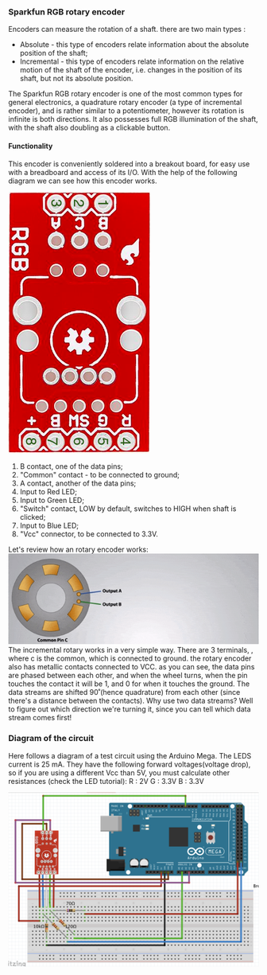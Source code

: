 ### Sparkfun RGB rotary encoder

Encoders can measure the rotation of a shaft. there are two main types :
* Absolute - this type of encoders relate information about the absolute position of the shaft;
* Incremental - this type of encoders relate information on the relative motion of the shaft of the encoder, i.e. changes in the position of its shaft, but not its absolute position.

The Sparkfun RGB rotary encoder is one of the most common types for general electronics, a quadrature rotary encoder (a type of incremental encoder), and is rather similar to a potentiometer, however its rotation is infinite is both directions. It also possesses full RGB illumination of the shaft, with the shaft also doubling as a clickable button.

#### Functionality

This encoder is conveniently soldered into a breakout board, for easy use with a breadboard and access of its I/O.  With the help of the following diagram we can see how this encoder works.

![](1.png)

1. B contact, one of the data pins;
2. "Common" contact - to be connected to ground;
3. A contact, another of the data pins;
4. Input to Red LED;
5. Input to Green LED;
6. "Switch" contact, LOW by default, switches to HIGH when shaft is clicked;
7. Input to Blue LED;
8. "Vcc" connector, to be connected to 3.3V.

Let's review how an rotary encoder works:
![](2.gif)
The incremental rotary works in a very simple way. There are 3 terminals, , where c is the common, which is connected to ground. the rotary encoder also has metallic contacts connected to VCC. as you can see, the data pins are phased between each other, and when the wheel turns, when the pin touches the contact it will be 1, and 0 for when it touches the ground. The data streams are shifted 90˚(hence quadrature) from each other (since there's a distance between the contacts).
Why use two data streams? Well to figure out which direction we're turning it, since you can tell which data stream comes first!

### Diagram of the circuit
Here follows a diagram of a test circuit using the Arduino Mega.
The LEDS  current is 25 mA. They have the following forward voltages(voltage drop), so if you are using a different Vcc than 5V, you must calculate other resistances (check the LED tutorial):
R : 2V
G : 3.3V
B : 3.3V

![](3.png)
